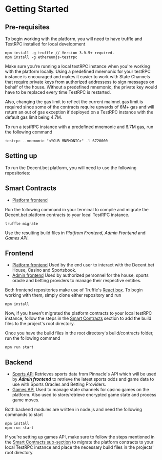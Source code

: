 # Getting Started

## Pre-requisites

To begin working with the platform, you will need to have truffle and TestRPC installed for local development

    npm install -g truffle // Version 3.0.5+ required.
    npm install -g ethereumjs-testrpc
    
Make sure you're running a local testRPC instance when you're working with the platform locally. 
Using a predefined mnemonic for your testRPC instance is encouraged and makes it easier to work with
State Channels that require private keys from authorized addressess to sign messages on behalf of the house.
Without a predefined mnemonic, the private key would have to be replaced every time TestRPC is restarted.

Also, changing the gas limit to reflect the current mainnet gas limit is required since some of the contracts
require upwards of 6M+ gas and will return an out of gas exception if deployed on a TestRPC instance with the default
gas limit being 4.7M.

To run a testRPC instance with a predefined mnemonic and 6.7M gas, run the following command

    testrpc --mnemonic "<YOUR MNEMONIC>" -l 6720000

    
## Setting up

To run the Decent.bet platform, you will need to use the following repositories:

## Smart Contracts

* [Platform frontend](https://github.com/decent-bet/platform-frontend)

Run the following command in your terminal to compile and migrate the Decent.bet platform contracts to your local TestRPC 
instance.

    truffle migrate

Use the resulting build files in _Platfrom Frontend_, _Admin Frontend_ and _Games API_.

## Frontend

* [Platform frontend](https://github.com/decent-bet/platform-frontend) Used by the end user to interact with 
the Decent.bet House, Casino and Sportsbook.
* [Admin frontend](https://github.com/decent-bet/admin-frontend) Used by authorized personnel for the house, 
sports oracle and betting providers to manage their respective entities.

Both frontend repositories make use of Truffle's [React box](https://github.com/truffle-box/react-box). 
To begin working with them, simply clone either repository and run 

    npm install
    
Now, if you haven't migrated the platform contracts to your local testRPC instance, follow the steps in 
the [Smart Contracts](#smart-contracts) section to add the build files to the project's root directory.

Once you have the build files in the root directory's build/contracts folder, run the following command

    npm run start

## Backend

* [Sports API](https://github.com/decent-bet/sports-api) Retrieves sports data from Pinnacle's API which 
will be used by ***Admin frontend*** to retrieve the latest sports odds and game data to use with Sports 
Oracles and Betting Providers.
* [Games API](https://github.com/decent-bet/games-api) Used to manage state channels for casino games on 
the platform. Also used to store/retrieve encrypted game state and process game moves.
  
Both backend modules are written in node.js and need the following commands to start

    npm install
    npm run start
    
If you're setting up games API, make sure to follow the steps mentioned in the [Smart Contracts sub-section](#smart-contracts) 
to migrate the platform contracts to your local TestRPC instance and place the necessary build files in the 
projects' root directory.